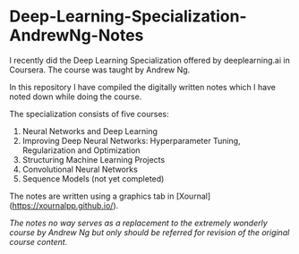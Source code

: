 # Deep-Learning-Specialization-AndrewNg-Notes

I recently did the Deep Learning Specialization offered by deeplearning.ai in Coursera. The course was taught by Andrew Ng.

In this repository I have compiled the digitally written notes which I have noted down while doing the course.

The specialization consists of five courses:

1. Neural Networks and Deep Learning 
2. Improving Deep Neural Networks: Hyperparameter Tuning, Regularization and Optimization
3. Structuring Machine Learning Projects
4. Convolutional Neural Networks
5. Sequence Models (not yet completed)

The notes are written using a graphics tab in [Xournal] (https://xournalpp.github.io/). 

*The notes no way serves as a replacement to the extremely wonderly course by Andrew Ng but only should be referred for revision of the original course content.*
